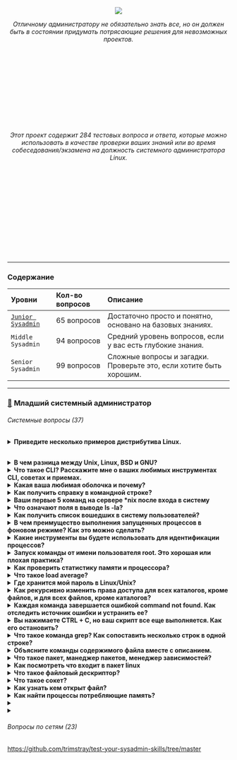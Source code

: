 <p align="center">
<img src="https://github.com/ikozhuhar/sysadmin_skills/blob/main/img/sysadmin_preview.png">
</p>

<p align="center">
<i>Отличному администратору не обязательно знать все, но он должен быть в состоянии придумать потрясающие решения для невозможных проектов.</i>
</p>

<p align="center" style="margin-top: 200px;">
<i>Этот проект содержит 284 тестовых вопроса и ответа, которые можно использовать в качестве проверки ваших знаний или во время собеседования/экзамена на ​​должность системного администратора Linux.</i>
</p>

<div style="padding: 100px;"></div>
<hr>

### Содержание

<!------------------------------------------------------------------------------------------------------------------------------------------->
| Уровни | Кол-во вопросов | Описание |
|:----------------------|:----------------------|:----------------------|
| [`Junior Sysadmin`](#1) | 65 вопросов | Достаточно просто и понятно, основано на базовых знаниях. |
| `Middle Sysadmin` | 94 вопросов | Средний уровень вопросов, если у вас есть глубокие знания. |
| `Senior Sysadmin` | 99 вопросов | Сложные вопросы и загадки. Проверьте это, если хотите быть хорошим. |
<!------------------------------------------------------------------------------------------------------------------------------------------->

<hr>

### [:large_blue_diamond:](#toc) <a name='1'>Младший системный администратор</a>

###### Системные вопросы (37)

<details style="margin-bottom: 30px;">
   <p><summary><b>Приведите несколько примеров дистрибутива Linux.</b></summary></p>

   1. **Ubuntu** — один из самых популярных и дружелюбных для новичков дистрибутивов, основанный на Debian.
   2. **Debian** — стабильный и универсальный дистрибутив, который служит основой для многих других.
   3. **Fedora** — дистрибутив, ориентированный на использование новейших технологий с фокусом на разработчиков.
   4. **Arch Linux** — дистрибутив для опытных пользователей, предоставляющий полную свободу в настройке системы.
   5. **Linux Mint** — дистрибутив, ориентированный на пользователей, привыкших к Windows, с простым и понятным интерфейсом.

[Популярные дистрибутивы Linux](https://blog.skillfactory.ru/glossary/linux/)

</details>




<details>
   <p><summary><b>В чем разница между Unix, Linux, BSD и GNU?</b></summary></p>

<b>GNU</b> на самом деле не является ОС. Это скорее набор правил или философий, регулирующих свободное программное обеспечение, которые в то же время породили множество инструментов при попытке создать ОС. Таким образом, инструменты GNU — это, по сути, открытые версии инструментов, которые уже существовали, но были переопределены, чтобы соответствовать принципам открытого программного обеспечения. <i>GNU/Linux представляет собой совокупность этих инструментов и ядра Linux</i>, образующую полноценную операционную систему, но существуют и другие GNU, например. GNU/Hurd.

<b>Unix и BSD</b> — это «старые» реализации POSIX, которые имеют различные уровни «закрытого исходного кода». Unix обычно имеет полностью закрытый исходный код, но существует столько же разновидностей Unix, сколько и Linux (если не больше). BSD обычно не считается «открытой», но на момент выпуска она считалась очень открытой. Его лицензирование также позволяло коммерческое использование с гораздо меньшими ограничениями, чем допускали более «открытые» лицензии того времени.

<b>Linux</b> — новейший из четырех. Строго говоря, это «просто ядро»; однако в целом она рассматривается как полноценная операционная система в сочетании с GNU Tools и несколькими другими основными компонентами.

Главные руководящие различия между ними заключаются в их идеалах. Unix, Linux и BSD реализуют разные идеалы. Все они соответствуют POSIX и в основном взаимозаменяемы. Некоторые из одних и тех же проблем они решают по-разному. Таким образом, кроме идеалов и способа реализации стандартов POSIX, разницы мало.
</details>




<details>
   <p><summary><b>Что такое CLI? Расскажите мне о ваших любимых инструментах CLI, советах и ​​приемах.</b></summary></p>

   <b>CLI</b> — это аббревиатура от «Интерфейс командной строки» или «Интерпретатор командного языка». Командная строка — один из самых мощных способов управления вашей системой/компьютером.

   В Unix-подобных системах <b>CLI</b> — это интерфейс, с помощью которого пользователь может вводить команды для выполнения системой. Интерфейс командной строки очень мощный, но не очень устойчив к ошибкам.

   <b>CLI</b> позволяет вам гораздо более точно манипулировать внутренними компонентами вашей системы и кодом. Он предлагает большую гибкость и контроль, чем графический интерфейс, независимо от того, какая ОС используется. Многие программы, которые вы, возможно, захотите использовать в своем программном обеспечении, размещенном, например, на Github, также требуют запуска некоторых команд в <b>CLI</b>, чтобы запустить их.

   <b>Мои любимые инструменты</b>
   
   1. `screen` — бесплатный мультиплексор терминала, я могу начать сеанс, и мои терминалы будут сохранены, даже если соединение потеряно, поэтому вы можете возобновить его позже или из дома.
   2. `ssh` — самая ценная команда для изучения, я могу использовать ее для некоторых удивительных вещей.
   3. `vi/vim` — самый популярный и мощный текстовый редактор, он универсальный, работает очень быстро даже с большими файлами.
   4. `bash-completion` — содержит ряд предопределённых правил завершения для оболочки.  

   <b>Советы и хаки</b>

- `!*` - все аргументы последней команды
- `!!` - вся последняя команда
- `!ssh` - последняя команда, начинающаяся с ssh
</details>




<details>
<p><summary><b>Какая ваша любимая оболочка и почему?</b></summary></p>

Нет однозначного мнения о любимой оболочке для Linux. Несколько вариантов, которые мне известны:

- **Bash**. Самая распространённая оболочка Linux, установлена по умолчанию в большинстве систем. Поддерживает различные сокращения и переменные, операторы цикла, контроль и подстановку вывода результатов, автодополнение имён файлов и каталогов.
- **Zsh**. Более гибкая и настраиваемая оболочка, популярная среди продвинутых пользователей. Имеет большое количество встроенных функций и поддерживает широкий спектр плагинов и тем.
- **Fish**. Подходит тем, кому нужен интерактивный терминал без особых настроек. В этой оболочке легко добавлять, удалять и использовать псевдонимы команд, а также настраивать приглашение и цветовую схему. Выбор любимой оболочки зависит от личных предпочтений и потребностей пользователя.
</details>



<details>
<p><summary><b>Как получить справку в командной строке?</b></summary></p>

Чтобы получить справку в командной строке Linux, можно использовать следующие команды:

- **help**. Предоставляет информацию о встроенных командах оболочки. Синтаксис: `help [команда]`. Например, чтобы узнать о команде cd, нужно ввести: `help cd`.
- **man**. Это сокращение от «manual» (руководство). Базовый синтаксис: `man [команда]`. Например, чтобы узнать о команде ls, нужно написать: `man ls`.
- **info**. Служит для получения более детализированной информации о командах, особенно для программ GNU. Базовый синтаксис: `info [команда]`. Например, чтобы узнать о ls, нужно ввести: `info ls`.
</details>



<details>
<p><summary><b>Ваши первые 5 команд на сервере *nix после входа в систему</b></summary></p>

- `w` — много полезной информации о времени безотказной работы сервера
- `top` — можно увидеть все запущенные процессы, а затем отсортировать их по ЦП, использованию памяти и т. д.
- `netstat` — узнать, какой порт и IP-адрес прослушивает ваш сервер и какие процессы их используют
- `df` — сообщает об объеме доступного дискового пространства, используемого файловыми системами
- `history` — сообщает, что ранее было запущено пользователем, к которому вы подключены в данный момент
</details>



<details>
<p><summary><b>Что означают поля в выводе ls -la?</b></summary></p>

В порядке вывода:

```
-rwxrw-r--    1    root   root 2048    Jan 13 07:11 db.dump
```

- права доступа к файлу,
- количество ссылок,
- имя владельца,
- группа владельцев,
- размер файла,
- время последнего изменения,
- имя файла/каталога

Права доступа к файлам отображаются следующим образом:

первый символ `-` или `l` или `d`, `d` обозначает каталог, a `-` представляет файл, `l` - это символическая ссылка (или мягкая ссылка) - специальный тип файла

три набора символов, три раза, обозначающие разрешения для владельца, группы и других:

- `r` = чтение
- `w` = запись
- `x` = исполнение

В нашем примере -rwxrw-r-- это означает, что отображается следующая строка:

- обычный файл (отображается как `-`)
- доступен для чтения, записи и выполнения владельцем (`rwx`)
- доступен только для чтения и записи группой (`rw-`)
- доступен только для чтения другими (`r--`)
</details>




<details>
<p><summary><b>Как получить список вошедших в систему пользователей?</b></summary></p>

Для получения сводки о вошедших в систему пользователях, включая каждое имя пользователя, к которому подключены пользователи терминала, дату/время входа в систему и, возможно, компьютер, с которого они выполняют подключение, введите:

```
# Команда использует файлы /var/run/utmp и /var/log/wtmp для получения подробной информации.
who
```

Для получения подробной информации, включая имя пользователя, терминал, IP-номер исходного компьютера, время начала входа, время простоя, циклы ЦП процесса, циклы ЦП задания и текущую запущенную команду, введите:

```
# Команда использует /var/run/utmp и их процессы /proc.
w
```

Также важно для отображения списка последних вошедших в систему пользователей, введите:

```
# Команда использует /var/log/wtmp.
last
```

**Полезные ресурсы:** [4 способа определить, кто вошел в систему Linux](https://www.thegeekstuff.com/2009/03/4-ways-to-identify-who-is-logged-in-on-your-linux-system/)
</details>




<details>
<p><summary><b>В чем преимущество выполнения запущенных процессов в фоновом режиме? Как это можно сделать?</b></summary></p>

Самым значительным преимуществом выполнения запущенного процесса в фоновом режиме является то, что вы можете выполнять любую другую задачу одновременно, пока другие процессы работают в фоновом режиме. Таким образом, больше процессов могут быть завершены в фоновом режиме, пока вы работаете над другими процессами. Этого можно добиться, добавив специальный символ `&` в конце команды.

Обычно приложения, которые выполняются слишком долго и не требуют взаимодействия с пользователем, отправляются в фоновый режим, чтобы мы могли продолжить работу в терминале.

Например, если вы хотите загрузить что-то в фоновом режиме, вы можете:
```
wget https://url-to-download.com/download.tar.gz &
```

При запуске указанной выше команды вы получите следующий вывод:
```
[1] 2203
```

Здесь `1` — серийный номер задания, а `2203` — PID задания.

Вы можете увидеть задания, работающие в фоновом режиме, с помощью следующей команды:
```
jobs
```

При запуске задания в фоновом режиме выводится PID задания. Вы можете завершить задание, работающее в фоновом режиме, с помощью следующей команды:

```
kill PID
```

Замените PID на PID задания. Если у вас запущено только одно задание, вы можете перевести его на передний план с помощью:

```
fg
```

Если у вас запущено несколько задач в фоновом режиме, вы можете перевести любую задачу на передний план с помощью:

```
fg %#
```

Замените `#` на серийный номер задания.

**Полезные ресурсы:**
1. [Запустить процесс Unix в фоновом режиме](https://servicenow.iu.edu/kb?id=kb_article_view&sysparm_article=KB0026038)
2. [Каковы преимущества работы приложений в фоновом режиме?](https://unix.stackexchange.com/questions/162186/what-is-are-the-advantages-of-running-applications-in-backgound)


</details>




<details>
<p><summary><b>Какие инструменты вы будете использовать для идентификации процессов?</b></summary></p>

Чтобы идентифицировать процессы в Linux, можно использовать следующие методы:

- **Использование файловой системы /proc**. В ней хранятся директории, названия которых соответствуют идентификаторам PID. Каждая из них описывает конкретный процесс, запущенный в ОС. Название процесса хранится в файле comm.
- **Использование утилит top и glances**. Утилита top отображает постоянно обновляемую сводную информацию о процессах и операционной системе. В колонках PID и COMMAND записаны идентификаторы процессов и названия, которые им соответствуют. Инструмент glances предоставляет полный обзор системных ресурсов в удобном и интерактивном интерфейсе.
- **Использование команды ps**. По умолчанию команда ps выводит на экран информацию только о текущих запущенных процессах. Однако у неё есть опции, которые позволяют отобразить в терминале данные о всех процессах ОС. Например, `a` — выводит на дисплей процессы всех пользователей, `u` — отображает дополнительную полезную информацию, `x` — выводит процессы, не связанные с каким-либо запущенным окном терминала.
</details>




<details>
<p><summary><b>Запуск команды от имени пользователя root. Это хорошая или плохая практика?</b></summary></p>

Запуск (всего) от имени root плох, потому что:

**Глупость**: ничто не мешает вам совершить неосторожную ошибку. Если вы попытаетесь изменить систему любым потенциально опасным способом, вам нужно использовать sudo, который обеспечивает паузу (пока вы вводите пароль), чтобы убедиться, что вы не собираетесь совершить ошибку.

**Безопасность**: сложнее взломать, если вы не знаете учетную запись администратора. root означает, что у вас уже есть половина рабочего набора учетных данных администратора.

**Вам это на самом деле не нужно**: если вам нужно запустить несколько команд от имени root, и вас раздражает необходимость вводить пароль несколько раз, когда срок действия sudo истек, все, что вам нужно сделать, это sudo -i, и вы теперь root. Хотите запустить несколько команд с помощью каналов? Тогда используйте sudo sh -c "command1 | command2".

**Вы всегда можете использовать его в консоли восстановления**: консоль восстановления позволяет вам восстановиться после серьезной ошибки или исправить проблему, вызванную приложением (которое вам все равно пришлось запустить как sudo). В этом случае в Ubuntu нет пароля для учетной записи root, но вы можете поискать в Интернете, как его изменить — это усложнит задачу для любого, кто имеет физический доступ к вашему ящику, чтобы нанести вред.
</details>




<details>
<p><summary><b>Как проверить статистику памяти и процессора?</b></summary></p>

Вы бы использовали `top/htop` для обоих. Используя команду `free` и `vmstat`, мы можем отобразить статистику физической и виртуальной памяти соответственно. С помощью команды `sar` мы видим загрузку ЦП и другую статистику (но sar даже не установлен в большинстве систем).
</details>




<details>
<p><summary><b>Что такое load average?</b></summary></p>

**Load Average** — это «средние значения нагрузки системы», которые показывают потребность запущенного потока (задачи) в системе как среднее число запущенных и ожидающих потоков. Это измеряет потребность, которая может быть больше, чем то, что система обрабатывает в данный момент. Большинство инструментов показывают три средних значения, за 1, 5 и 15 минут.

Эти 3 числа не являются числами для разных ЦП. Эти числа являются средними значениями числа нагрузки за определенный период времени (за последние 1, 5 и 15 минут).

**Load Average** обычно описывается как «средняя длина очереди выполнения». Поэтому несколько процессов или потоков, потребляющих ресурсы ЦП, могут поднять среднее значение нагрузки выше 1. Нет проблем, если **Load Average** меньше общего числа ядер ЦП. Но если оно становится больше числа ЦП, это означает, что некоторые потоки/процессы останутся в очереди, готовые к запуску, но ожидающие свободного ЦП.

Это предназначено для того, чтобы дать вам представление о состоянии системы, усредненном за несколько периодов времени. Поскольку он усредняется, требуется время, чтобы вернуться к 0 после того, как на систему была возложена большая нагрузка.

Некоторые толкования:
- если средние значения равны 0,0, то ваша система простаивает
- если среднее значение за 1 минуту выше, чем средние значения за 5 или 15 минут, то нагрузка увеличивается
- если среднее значение за 1 минуту ниже, чем средние значения за 5 или 15 минут, то нагрузка уменьшается
- если они выше, чем количество ваших ЦП, то у вас могут быть проблемы с производительностью

</details>




<details>
<p><summary><b>Где хранится мой пароль в Linux/Unix?</b></summary></p>

Пароли вообще нигде не хранятся в системе. В `/etc/shadow` хранятся так называемые хэши паролей.

Хеш некоторого текста создается путем выполнения так называемой односторонней функции над текстом (паролем), тем самым создавая строку для проверки. По замыслу «невозможно» (вычислительно неосуществимо) обратить этот процесс вспять.

Более старые версии Unix хранили зашифрованные пароли в `/etc/passwd` вместе с другой информацией о каждой учетной записи.

Более новые версии просто имеют `*` в соответствующем поле в `/etc/passwd` и используют `/etc/shadow` для хранения пароля, отчасти для того, чтобы никто не получил доступ на чтение паролей, когда им нужны только другие данные (**shadow обычно защищен сильнее, чем passwd**).

Для получения дополнительной информации обратитесь к `man crypt`, `man shadow`, `man passwd`.
</details>




<details>
<p><summary><b>Как рекурсивно изменить права доступа для всех каталогов, кроме файлов, и для всех файлов, кроме каталогов?</b></summary></p>

Чтобы изменить все каталоги, например, на 755 (drwxr-xr-x):
```
find /opt/data -type d -exec chmod 755 {} \;
```

Чтобы изменить все файлы, например, на 644 (-rw-r--r--):

```
find /opt/data -type f -exec chmod 644 {} \;
```
**Подробнее:** - [Как изменить разрешения для папки и ее подпапок/файлов?](https://stackoverflow.com/questions/3740152/how-do-i-change-permissions-for-a-folder-and-its-subfolders-files?rq=1)

</details>




<details>
<p><summary><b>Каждая команда завершается ошибкой command not found. Как отследить источник ошибки и устранить ее?</b></summary></p>

Похоже, что в какой-то момент происходит перезапись переменной среды PATH по умолчанию. Тип ошибок, которые у вас есть, указывает на то, что PATH не содержит, например, /bin, где находятся команды (включая bash).

One way to begin debugging your bash script or command would be to start a subshell with the `-x` option:

```
bash --login -x
```

Это покажет вам каждую команду и ее аргументы, которые выполняются при запуске этой оболочки.

Также очень полезно показать значения переменной PATH:

```
echo $PATH
```

Если вы запустите это:

```
PATH=/bin:/sbin:/usr/bin:/usr/sbin
```

Большинство команд должны начать работать - и тогда вы можете редактировать `~/.bash_profile` вместо `~/.bashrc` и исправить то, что сбрасывает `PATH` там. Значения переменной `PATH` по умолчанию для root и других пользователей находятся в файле `/etc/profile`.

</details>




<details>
<p><summary><b>Вы нажимаете CTRL + C, но ваш скрипт все еще выполняется. Как его остановить?</b></summary></p>

В большинстве случаев вы можете остановить работающий скрипт, используя комбинацию клавиш `CTRL + C`. Это посылает сигнал прерывания (SIGINT) скрипту, который завершает его выполнение. Если это не сработало и скрипт все еще выполняется, вы можете попробовать использовать комбинацию `CTRL + \`, которая посылает сигнал выхода (SIGQUIT) скрипту, который может немедленно завершить его.

В качестве альтернативы, если вы используете терминал или интерфейс командной строки, вы можете попробовать использовать команду `kill`, чтобы отправить сигнал процессу скрипта. Вы можете узнать идентификатор процесса (PID) скрипта, используя команду ps или top, а затем использовать `kill + PID`, чтобы остановить скрипт.

В некоторых случаях вам может потребоваться использовать команду `kill -9`, чтобы принудительно остановить скрипт, так как обычная команда `kill` может не сработать, если скрипт завис или не отвечает. Параметр `-9` посылает сигнал SIGKILL, который заставляет процесс немедленно остановиться.
</details>




<details>
<p><summary><b>Что такое команда grep? Как сопоставить несколько строк в одной строке?</b></summary></p>

Утилиты grep — это семейство инструментов Unix, включая egrep и fgrep.

grep ищет шаблоны файлов. Если вы ищете определенный шаблон в выводе другой команды, grep выделяет соответствующие строки. Используйте эту команду grep для поиска в файлах журналов, определенных процессах и т. д.

Для сопоставления нескольких строк:

```
grep -E "string1|string2" filename
```

или

```
grep -e "string1" -e "string2" filename
```

**Подробнее:** - [About grep](https://servicenow.iu.edu/kb?id=kb_article_view&sysparm_article=KB0026011)

</details>




<details>
<p><summary><b>Объясните команды содержимого файла вместе с описанием.</b></summary></p>

- `head`: для проверки начала файла.
- `tail`: для проверки конца файла. Это обратная команда head.
- `cat`: используется для просмотра, создания, объединения файлов.
- `more`: используется для отображения текста в окне терминала в виде пейджера.
- `less`: используется для просмотра текста в обратном направлении, а также обеспечивает перемещение по одной строке.

</details>




<details>
<p><summary><b>Что такое пакет, манеджер пакетов, менеджер зависимостей?</b></summary></p>

**Пакет** (package) — это специальным образом подготовленный архив, содержащий само программное обеспечение, его конфигурационные файлы, его данные и управляющую информацию. Управляющая информация пакета включает контрольные суммы устанавливаемых файлов, зависимости устанавливаемого пакета от других пакетов, краткое описание пакета, сценарии установки, сценарии удаления пакета и прочие данные, необходимые менеджеру пакетов.

**Менеджер пакетов** (_в debian-ветви используется `dpkg`, а в ветви redhat — `rpm`_) производит непосредственную установку и удаление пакетов программного обеспечения, а также ведет их учет в системе. Вспомогательная «грязная» работа по подбору зависящих друг от друга пакетов, получению их из репозиториев (например, скачивание с FTP/HTTP-серверов), выбору правильных версий пакетов, определению правильного их порядка установки достается менеджеру зависимостей.

При помощи менеджера пакетов всегда можно узнать имя пакета, в который входит та или иная установленная компонента операционной системы (например, /bin/date), или, наоборот, узнать список компонент, установленных из указанного пакета (например, coreutils). 

```
which -a date
dpkg -S /bin/date
dpkg -L coreutils
```

Условно, можно выделить две ветви операционной системы Linux — ветвь debian, к которой относятся дистрибутивы W:[Debian] и W:[Ubuntu], и ветвь redhat, куда нужно отнести W:[RHEL], W:[CentOS] и W:[Fedora], В debian-ветви используется пакетный менеджер `dpkg` и построенные над ним **менеджеры зависимостей** `apt`, `aptitude`, `synaptic` и `software-center`, а в ветви redhat — пакетный менеджер `rpm` и основной менеджер зависимостей `yum`.

Если при попытке выполнить ту или иную команду операционной системы Ubuntu Linux обнаружится, что нужный пакет с программным обеспечением не установлен, то при наличии доступа в Интернет можно тривиальным способом доустановить недостающие компоненты

```
sudo apt install finger
```

Когда нужно узнать, с каким, даже еще неустановленным, пакетом программного обеспечения поставляется тот или иной файл, может выручить утилита `apt-file`. В обратную сторону посмотреть список файлов, входящих в еще неустановленный пакет, можно этой же утилитой.

```
apt-file search bin/7z
apt-file show p7zip
```

**Чтобы посмотреть, что входит в пакет в Linux, можно использовать следующие команды:**

- **В дистрибутивах Debian/Ubuntu**. Нужно ввести команду dpkg с опцией `-L` и названием пакета в качестве аргумента. Например: `dpkg -L atom`.
- **В дистрибутивах CentOS/RHEL**. Следует использовать команду rpm с параметрами `-g` и `-l`, а также название пакета в качестве аргумента. Например: `rpm -ql <package-name>`.
- **С помощью утилиты apt-file**. Для этого нужно установить её командой `sudo apt-get install apt-file` и вывести список файлов для любого установленного пакета или пакета из репозитория командой `apt-file list имя_пакета`.

</details>




<details>
<p><summary><b>Как посмотреть что входит в пакет linux</b></summary></p>

**Чтобы посмотреть, что входит в пакет в Linux, можно использовать следующие команды:**

- **В дистрибутивах Debian/Ubuntu**. Нужно ввести команду dpkg с опцией `-L` и названием пакета в качестве аргумента. Например: `dpkg -L atom`.
- **В дистрибутивах CentOS/RHEL**. Следует использовать команду rpm с параметрами `-g` и `-l`, а также название пакета в качестве аргумента. Например: `rpm -ql <package-name>`.
- **С помощью утилиты apt-file**. Для этого нужно установить её командой `sudo apt-get install apt-file` и вывести список файлов для любого установленного пакета или пакета из репозитория командой `apt-file list имя_пакета`.

**Чтобы посмотреть установленные пакеты в Alt Linux, используйте команду:**

- `rpm -qa` — вывести список всех установленных пакетов.
- `rpm -q` — проверить, установлен ли пакет в системе.
- `rpm -ql` — посмотреть, что входит в пакет.

Также можно использовать команду `rpm -qa | grep` для поиска конкретного пакета.

</details>




<details>
<p><summary><b>Что такое файловый дескриптор?</b></summary></p>

**Файловый дескриптор в Linux** — это целочисленное значение, которое идентифицирует открытый файл или ресурс в текущем процессе.

Дескриптор может быть связан с **файлом, каталогом, сокетом**.

Есть три жёстко закреплённых индекса файловых дескрипторов:  

- **0** — стандартный ввод (`stdin`), место, из которого программа получает интерактивный ввод.
- **1** — стандартный вывод (`stdout`), на который направлена большая часть вывода программы.
- **2** — стандартный поток ошибок (`stderror`), в который направляются сообщения об ошибках.

Когда процесс открывает файл, операционная система выделяет файловый дескриптор и связывает его с этим файлом. В дальнейшем процесс может использовать этот дескриптор для чтения, записи или закрытия файла. 
</details>




<details>
<p><summary><b>Что такое сокет?</b></summary></p>
   
**Сокет в Linux** — это конечные точки сетевых коммуникаций. Они являются «порталами», через которые можно отправлять байты во внешний мир.

Сокеты обеспечивают двухстороннюю связь между двумя процессами. Они являются основными компонентами межсистемной и межпроцессной связи.

Основные типы сокетов:

- **Поточный**. Обеспечивает двухсторонний, последовательный, надёжный и недублированный поток данных без определённых границ.
- **Датаграммный**. Поддерживает двухсторонний поток сообщений. Приложение, использующее такие сокеты, может получать сообщения в порядке, отличном от последовательности, в которой эти сообщения посылались.
- **Сокет последовательных пакетов**. Обеспечивает двухсторонний, последовательный, надёжный обмен датаграммами фиксированной максимальной длины.
- **Простой сокет**. Обеспечивает доступ к основным протоколам связи.

**Сокеты могут использоваться для организации взаимодействия программ на одном компьютере, по локальной сети или через Интернет**.
</details>




<details>
<p><summary><b>Как узнать кем открыт файл?</b></summary></p>

Чтобы узнать, кем открыт файл в Linux, можно использовать **команду lsof.** Она перечисляет открытые файлы по процессам, пользователям и идентификаторам процессов.

**Чтобы перечислить все процессы, которые открыли файл**, нужно указать путь к файлу. Например, `lsof <path_to_file>`.

**Чтобы вывести список файлов, открытых конкретным пользователем,** используется команда `lsof -u <user_name>`. Можно указать более одного пользователя, например, `lsof -u user1, user2`.

**Чтобы перечислить все открытые файлы процессом**, нужно знать его идентификатор (`pid`). Для этого используется опция `-p` команды `lsof`. Можно указать несколько идентификаторов процессов, например, `lsof -p pid1, pid2, pid3`.

**Также можно использовать команду fuser**, которая является частью пакета psmisc. Она выдаёт список процессов, использующих файл. Для более подробного вывода можно использовать разные флаги. 

[10 примеров использования команды lsof](https://blog.sedicomm.com/2020/03/19/10-primerov-komand-lsof-v-linux/)
</details>




<details>
<p><summary><b>Как найти процессы потребляющие память?</b></summary></p>

ps -eo pid,ppid,cmd,%mem --sort=-%mem | head  
ps -eo pid,ppid,cmd,%cpu --sort=-%cpu | head  
top -o %MEM -b -n 1|head -n 12|tail -6  

</details>




<details>
<p><summary><b></b></summary></p>
</details>




<details>
<p><summary><b></b></summary></p>
</details>

###### Вопросы по сетям (23)

https://github.com/trimstray/test-your-sysadmin-skills/tree/master

